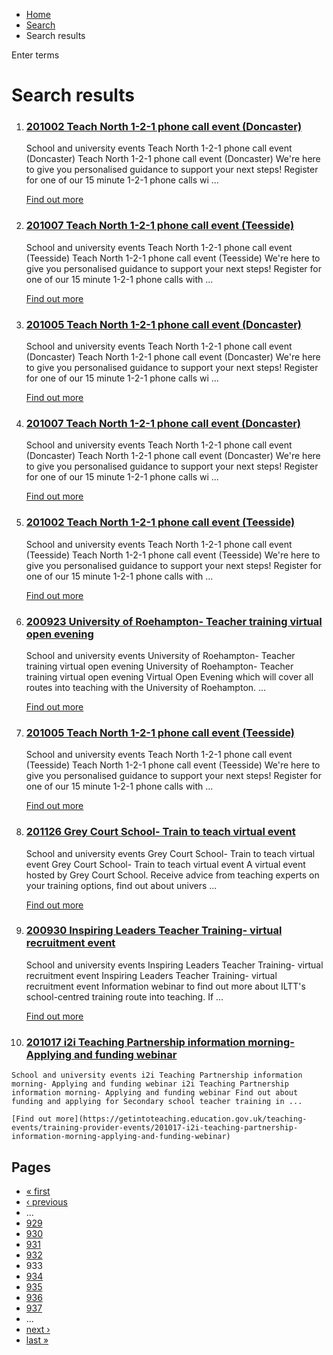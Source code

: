 *   [Home](/)
*   [Search](/search)
*   Search results

Enter terms 

Search results
==============

1.  ### [201002 Teach North 1-2-1 phone call event (Doncaster)](https://getintoteaching.education.gov.uk/teaching-events/training-provider-events/201002-teach-north-1-2-1-phone-call-event-doncaster)
    
    School and university events Teach North 1-2-1 phone call event (Doncaster) Teach North 1-2-1 phone call event (Doncaster) We're here to give you personalised guidance to support your next steps! Register for one of our 15 minute 1-2-1 phone calls wi ...
    
    [Find out more](https://getintoteaching.education.gov.uk/teaching-events/training-provider-events/201002-teach-north-1-2-1-phone-call-event-doncaster)
    
2.  ### [201007 Teach North 1-2-1 phone call event (Teesside)](https://getintoteaching.education.gov.uk/teaching-events/training-provider-events/201007-teach-north-1-2-1-phone-call-event-teesside)
    
    School and university events Teach North 1-2-1 phone call event (Teesside) Teach North 1-2-1 phone call event (Teesside) We're here to give you personalised guidance to support your next steps! Register for one of our 15 minute 1-2-1 phone calls with ...
    
    [Find out more](https://getintoteaching.education.gov.uk/teaching-events/training-provider-events/201007-teach-north-1-2-1-phone-call-event-teesside)
    
3.  ### [201005 Teach North 1-2-1 phone call event (Doncaster)](https://getintoteaching.education.gov.uk/teaching-events/training-provider-events/201005-teach-north-1-2-1-phone-call-event-doncaster)
    
    School and university events Teach North 1-2-1 phone call event (Doncaster) Teach North 1-2-1 phone call event (Doncaster) We're here to give you personalised guidance to support your next steps! Register for one of our 15 minute 1-2-1 phone calls wi ...
    
    [Find out more](https://getintoteaching.education.gov.uk/teaching-events/training-provider-events/201005-teach-north-1-2-1-phone-call-event-doncaster)
    
4.  ### [201007 Teach North 1-2-1 phone call event (Doncaster)](https://getintoteaching.education.gov.uk/teaching-events/training-provider-events/201007-teach-north-1-2-1-phone-call-event-doncaster)
    
    School and university events Teach North 1-2-1 phone call event (Doncaster) Teach North 1-2-1 phone call event (Doncaster) We're here to give you personalised guidance to support your next steps! Register for one of our 15 minute 1-2-1 phone calls wi ...
    
    [Find out more](https://getintoteaching.education.gov.uk/teaching-events/training-provider-events/201007-teach-north-1-2-1-phone-call-event-doncaster)
    
5.  ### [201002 Teach North 1-2-1 phone call event (Teesside)](https://getintoteaching.education.gov.uk/teaching-events/training-provider-events/201002-teach-north-1-2-1-phone-call-event-teesside)
    
    School and university events Teach North 1-2-1 phone call event (Teesside) Teach North 1-2-1 phone call event (Teesside) We're here to give you personalised guidance to support your next steps! Register for one of our 15 minute 1-2-1 phone calls with ...
    
    [Find out more](https://getintoteaching.education.gov.uk/teaching-events/training-provider-events/201002-teach-north-1-2-1-phone-call-event-teesside)
    
6.  ### [200923 University of Roehampton- Teacher training virtual open evening](https://getintoteaching.education.gov.uk/teaching-events/training-provider-events/200923-university-of-roehampton-teacher-training-virtual-open-evening)
    
    School and university events University of Roehampton- Teacher training virtual open evening University of Roehampton- Teacher training virtual open evening Virtual Open Evening which will cover all routes into teaching with the University of Roehampton. ...
    
    [Find out more](https://getintoteaching.education.gov.uk/teaching-events/training-provider-events/200923-university-of-roehampton-teacher-training-virtual-open-evening)
    
7.  ### [201005 Teach North 1-2-1 phone call event (Teesside)](https://getintoteaching.education.gov.uk/teaching-events/training-provider-events/201005-teach-north-1-2-1-phone-call-event-teesside)
    
    School and university events Teach North 1-2-1 phone call event (Teesside) Teach North 1-2-1 phone call event (Teesside) We're here to give you personalised guidance to support your next steps! Register for one of our 15 minute 1-2-1 phone calls with ...
    
    [Find out more](https://getintoteaching.education.gov.uk/teaching-events/training-provider-events/201005-teach-north-1-2-1-phone-call-event-teesside)
    
8.  ### [201126 Grey Court School- Train to teach virtual event](https://getintoteaching.education.gov.uk/teaching-events/training-provider-events/201126-grey-court-school-train-to-teach-virtual-event)
    
    School and university events Grey Court School- Train to teach virtual event Grey Court School- Train to teach virtual event A virtual event hosted by Grey Court School. Receive advice from teaching experts on your training options, find out about univers ...
    
    [Find out more](https://getintoteaching.education.gov.uk/teaching-events/training-provider-events/201126-grey-court-school-train-to-teach-virtual-event)
    
9.  ### [200930 Inspiring Leaders Teacher Training- virtual recruitment event](https://getintoteaching.education.gov.uk/teaching-events/training-provider-events/200930-inspiring-leaders-teacher-training-virtual-recruitment-event)
    
    School and university events Inspiring Leaders Teacher Training- virtual recruitment event Inspiring Leaders Teacher Training- virtual recruitment event Information webinar to find out more about ILTT's school-centred training route into teaching. If ...
    
    [Find out more](https://getintoteaching.education.gov.uk/teaching-events/training-provider-events/200930-inspiring-leaders-teacher-training-virtual-recruitment-event)
    
10.  ### [201017 i2i Teaching Partnership information morning- Applying and funding webinar](https://getintoteaching.education.gov.uk/teaching-events/training-provider-events/201017-i2i-teaching-partnership-information-morning-applying-and-funding-webinar)
    
    School and university events i2i Teaching Partnership information morning- Applying and funding webinar i2i Teaching Partnership information morning- Applying and funding webinar Find out about funding and applying for Secondary school teacher training in ...
    
    [Find out more](https://getintoteaching.education.gov.uk/teaching-events/training-provider-events/201017-i2i-teaching-partnership-information-morning-applying-and-funding-webinar)
    

Pages
-----

*   [« first](/search/site "Go to first page")
*   [‹ previous](/search/site?page=931 "Go to previous page")
*   …
*   [929](/search/site?page=928 "Go to page 929")
*   [930](/search/site?page=929 "Go to page 930")
*   [931](/search/site?page=930 "Go to page 931")
*   [932](/search/site?page=931 "Go to page 932")
*   933
*   [934](/search/site?page=933 "Go to page 934")
*   [935](/search/site?page=934 "Go to page 935")
*   [936](/search/site?page=935 "Go to page 936")
*   [937](/search/site?page=936 "Go to page 937")
*   …
*   [next ›](/search/site?page=933 "Go to next page")
*   [last »](/search/site?page=1032 "Go to last page")